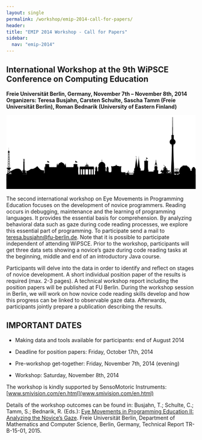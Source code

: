 ```yaml
---
layout: single
permalink: /workshop/emip-2014-call-for-papers/
header:
title: "EMIP 2014 Workshop - Call for Papers"
sidebar:
  nav: "emip-2014"
---
```

## International Workshop at the 9th WiPSCE Conference on Computing Education
**Freie Universität Berlin, Germany, November 7th – November 8th, 2014**
**Organizers: Teresa Busjahn, Carsten Schulte, Sascha Tamm (Freie Universität Berlin), Roman Bednarik (University of Eastern Finland)**

![](/images/skyline_berlin.png)

The second international workshop on Eye Movements in Programming Education focuses on the development of novice programmers. Reading occurs in debugging, maintenance and the learning of programming languages. It provides the essential basis for comprehension. By analyzing behavioral data such as gaze during code reading processes, we explore this essential part of programming. To participate send a mail to [teresa.busjahn@fu-berlin.de](teresa.busjahn@fu-berlin.de). Note that it is possible to participate independent of attending WiPSCE. Prior to the workshop, participants will get three data sets showing a novice’s gaze during code reading tasks at the beginning, middle and end of an introductory Java course.

Participants will delve into the data in order to identify and reflect on stages of novice development. A short individual position paper of the results is required (max. 2-3 pages). A technical workshop report including the position papers will be published at FU Berlin. During the workshop session in Berlin, we will work on how novice code reading skills develop and how this progress can be linked to observable gaze data. Afterwards, participants jointly prepare a publication describing the results.

## IMPORTANT DATES

- Making data and tools available for participants: end of August 2014

- Deadline for position papers: Friday, October 17th, 2014

- Pre-workshop get-together: Friday, November 7th, 2014 (evening)

- Workshop: Saturday, November 8th, 2014

The workshop is kindly supported by SensoMotoric Instruments: [www.smivision.com/en.html](www.smivision.com/en.html)

Details of the workshop outcomes can be found in:
Busjahn, T.; Schulte, C.; Tamm, S.; Bednarik, R. (Eds.): [Eye Movements in Programming Education II: Analyzing the Novice’s Gaze](/emip-2014-technical-report/). Freie Universität Berlin, Department of Mathematics and Computer Science, Berlin, Germany, Technical Report TR-B-15-01, 2015.